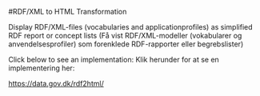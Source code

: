 
#RDF/XML to HTML Transformation

Display RDF/XML-files (vocabularies and applicationprofiles) as simplified RDF report or concept lists
(Få vist RDF/XML-modeller (vokabularer og anvendelsesprofiler) som forenklede RDF-rapporter eller begrebslister)

Click below to see an implementation:
Klik herunder for at se en implementering her:

https://data.gov.dk/rdf2html/
